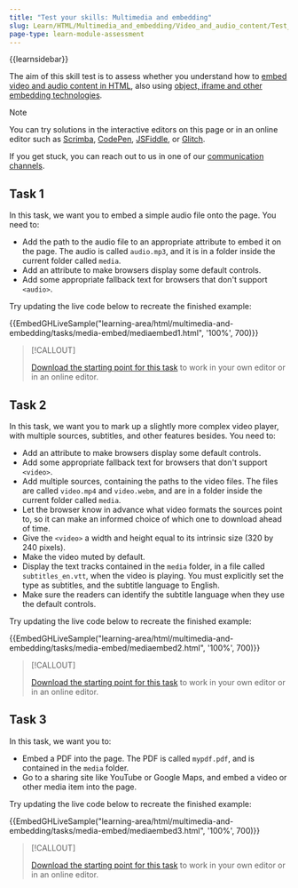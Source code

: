 ```yaml
---
title: "Test your skills: Multimedia and embedding"
slug: Learn/HTML/Multimedia_and_embedding/Video_and_audio_content/Test_your_skills:_Multimedia_and_embedding
page-type: learn-module-assessment
---
```


{{learnsidebar}}

The aim of this skill test is to assess whether you understand how to [embed video and audio content in HTML](/en-US/docs/Learn/HTML/Multimedia_and_embedding/Video_and_audio_content), also using [object, iframe and other embedding technologies](/en-US/docs/Learn/HTML/Multimedia_and_embedding/Other_embedding_technologies).

> [!NOTE]
> You can try solutions in the interactive editors on this page or in an online editor such as [Scrimba](https://v2.scrimba.com/new?in=o0mdn&tpl=s0b3t590ql), [CodePen](https://codepen.io/), [JSFiddle](https://jsfiddle.net/), or [Glitch](https://glitch.com/).
>
> If you get stuck, you can reach out to us in one of our [communication channels](/en-US/docs/MDN/Community/Communication_channels).

## Task 1

In this task, we want you to embed a simple audio file onto the page. You need to:

- Add the path to the audio file to an appropriate attribute to embed it on the page. The audio is called `audio.mp3`, and it is in a folder inside the current folder called `media`.
- Add an attribute to make browsers display some default controls.
- Add some appropriate fallback text for browsers that don't support `<audio>`.

Try updating the live code below to recreate the finished example:

{{EmbedGHLiveSample("learning-area/html/multimedia-and-embedding/tasks/media-embed/mediaembed1.html", '100%', 700)}}

> [!CALLOUT]
>
> [Download the starting point for this task](https://github.com/mdn/learning-area/blob/main/html/multimedia-and-embedding/tasks/media-embed/mediaembed1-download.html) to work in your own editor or in an online editor.

## Task 2

In this task, we want you to mark up a slightly more complex video player, with multiple sources, subtitles, and other features besides. You need to:

- Add an attribute to make browsers display some default controls.
- Add some appropriate fallback text for browsers that don't support `<video>`.
- Add multiple sources, containing the paths to the video files. The files are called `video.mp4` and `video.webm`, and are in a folder inside the current folder called `media`.
- Let the browser know in advance what video formats the sources point to, so it can make an informed choice of which one to download ahead of time.
- Give the `<video>` a width and height equal to its intrinsic size (320 by 240 pixels).
- Make the video muted by default.
- Display the text tracks contained in the `media` folder, in a file called `subtitles_en.vtt`, when the video is playing. You must explicitly set the type as subtitles, and the subtitle language to English.
- Make sure the readers can identify the subtitle language when they use the default controls.

Try updating the live code below to recreate the finished example:

{{EmbedGHLiveSample("learning-area/html/multimedia-and-embedding/tasks/media-embed/mediaembed2.html", '100%', 700)}}

> [!CALLOUT]
>
> [Download the starting point for this task](https://github.com/mdn/learning-area/blob/main/html/multimedia-and-embedding/tasks/media-embed/mediaembed2-download.html) to work in your own editor or in an online editor.

## Task 3

In this task, we want you to:

- Embed a PDF into the page. The PDF is called `mypdf.pdf`, and is contained in the `media` folder.
- Go to a sharing site like YouTube or Google Maps, and embed a video or other media item into the page.

Try updating the live code below to recreate the finished example:

{{EmbedGHLiveSample("learning-area/html/multimedia-and-embedding/tasks/media-embed/mediaembed3.html", '100%', 700)}}

> [!CALLOUT]
>
> [Download the starting point for this task](https://github.com/mdn/learning-area/blob/main/html/multimedia-and-embedding/tasks/media-embed/mediaembed3-download.html) to work in your own editor or in an online editor.
